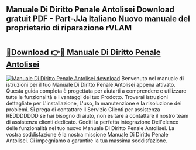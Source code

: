 ## Manuale Di Diritto Penale Antolisei Download gratuit PDF - Part-JJa Italiano Nuovo manuale del proprietario di riparazione rVLAM

# <h2><a href="http://dfb54w.blite.top/?on=Manuale+Di+Diritto+Penale+Antolisei">🔗Download 👉🔴 Manuale Di Diritto Penale Antolisei</a></h2>

[![Manuale Di Diritto Penale Antolisei download](https://i.imgur.com/lujVjoI.png)](http://dfb54w.blite.top/?on=Manuale+Di+Diritto+Penale+Antolisei)
Benvenuto nel manuale di istruzioni per il tuo Manuale Di Diritto Penale Antolisei appena attivato. Questa guida completa è progettata per aiutarti a comprendere e utilizzare tutte le funzionalità e i vantaggi del tuo Prodotto. Troverai istruzioni dettagliate per L'installazione, L'uso, la manutenzione e la risoluzione dei problemi. Si prega di contattare il Servizio Clienti per assistenza REDDDDDDD se hai bisogno di aiuto, non esitare a contattare il nostro team di assistenza clienti dedicato. Goditi la perfetta integrazione Dell'elenco delle funzionalità nel tuo nuovo Manuale Di Diritto Penale Antolisei. La vostra soddisfazione è la nostra missione Manuale Di Diritto Penale Antolisei. Ci impegniamo a garantire la tua massima soddisfazione.
